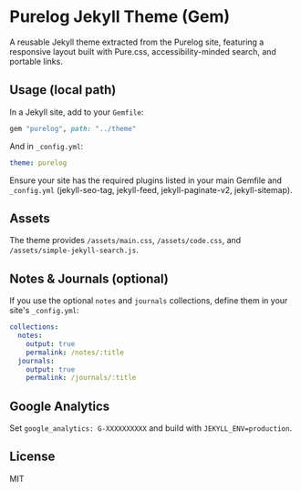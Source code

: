 # Purelog Jekyll Theme (Gem)

A reusable Jekyll theme extracted from the Purelog site, featuring a responsive layout built with Pure.css, accessibility-minded search, and portable links.

## Usage (local path)

In a Jekyll site, add to your `Gemfile`:

```ruby
gem "purelog", path: "../theme"
```

And in `_config.yml`:

```yml
theme: purelog
```

Ensure your site has the required plugins listed in your main Gemfile and `_config.yml` (jekyll-seo-tag, jekyll-feed, jekyll-paginate-v2, jekyll-sitemap).

## Assets

The theme provides `/assets/main.css`, `/assets/code.css`, and `/assets/simple-jekyll-search.js`.

## Notes & Journals (optional)

If you use the optional `notes` and `journals` collections, define them in your site's `_config.yml`:

```yml
collections:
  notes:
    output: true
    permalink: /notes/:title
  journals:
    output: true
    permalink: /journals/:title
```

## Google Analytics

Set `google_analytics: G-XXXXXXXXXX` and build with `JEKYLL_ENV=production`.

## License

MIT
